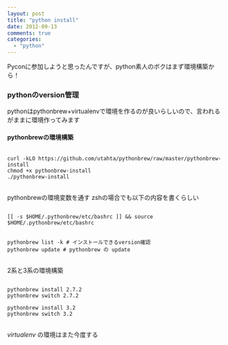 ```yaml
---
layout: post
title: "python install"
date: 2012-09-13
comments: true
categories:
  - "python"
---
```


Pyconに参加しようと思ったんですが、python素人のボクはまず環境構築から！

### pythonのversion管理

pythonはpythonbrew+virtualenvで環境を作るのが良いらしいので、言われるがままに環境作ってみます

#### pythonbrewの環境構築

<pre>
<code class="bash">
curl -kLO https://github.com/utahta/pythonbrew/raw/master/pythonbrew-install
chmod +x pythonbrew-install
./pythonbrew-install
</code>
</pre>

pythonbrewの環境変数を通す
zshの場合でも以下の内容を書くらしい

<pre>
<code class="bash">
[[ -s $HOME/.pythonbrew/etc/bashrc ]] && source $HOME/.pythonbrew/etc/bashrc


pythonbrew list -k # インストールできるversion確認
pythonbrew update # pythonbrew の update
</code>
</pre>

2系と3系の環境構築

<pre>
<code class="bash">
pythonbrew install 2.7.2
pythonbrew switch 2.7.2

pythonbrew install 3.2
pythonbrew switch 3.2
</code>
</pre>

*virtualenv* の環境はまた今度する
